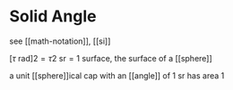 # Solid Angle

see [[math-notation]], [[si]]

$[\tau \text{ rad}]2 = \tau2 \text{ sr} = 1 \text{ surface}$, the surface of a [[sphere]]

a unit [[sphere]]ical cap with an [[angle]] of $1 \text{ sr}$ has area $1$
